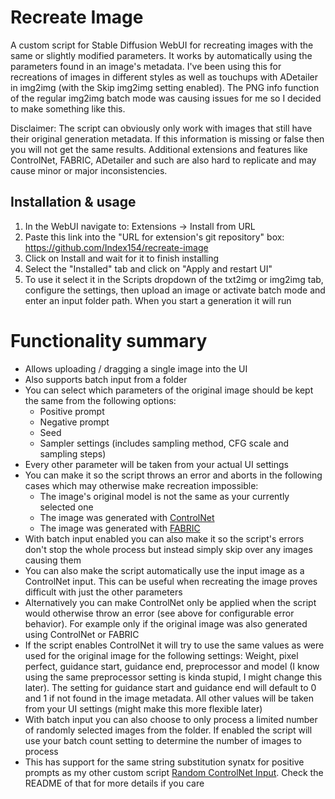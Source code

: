 # Recreate Image
A custom script for Stable Diffusion WebUI for recreating images with the same or slightly modified parameters. It works by automatically using the parameters found in an image's metadata. I've been using this for recreations of images in different styles as well as touchups with ADetailer in img2img (with the Skip img2img setting enabled). The PNG info function of the regular img2img batch mode was causing issues for me so I decided to make something like this.

Disclaimer: The script can obviously only work with images that still have their original generation metadata. If this information is missing or false then you will not get the same results. Additional extensions and features like ControlNet, FABRIC, ADetailer and such are also hard to replicate and may cause minor or major inconsistencies.

## Installation & usage
1. In the WebUI navigate to: Extensions -> Install from URL
2. Paste this link into the "URL for extension's git repository" box: https://github.com/Index154/recreate-image
3. Click on Install and wait for it to finish installing
4. Select the "Installed" tab and click on "Apply and restart UI"
5. To use it select it in the Scripts dropdown of the txt2img or img2img tab, configure the settings, then upload an image or activate batch mode and enter an input folder path. When you start a generation it will run

# Functionality summary
- Allows uploading / dragging a single image into the UI
- Also supports batch input from a folder
- You can select which parameters of the original image should be kept the same from the following options:
  - Positive prompt
  - Negative prompt
  - Seed
  - Sampler settings (includes sampling method, CFG scale and sampling steps)
- Every other parameter will be taken from your actual UI settings
- You can make it so the script throws an error and aborts in the following cases which may otherwise make recreation impossible:
  - The image's original model is not the same as your currently selected one
  - The image was generated with [ControlNet](https://github.com/Mikubill/sd-webui-controlnet)
  - The image was generated with [FABRIC](https://github.com/dvruette/sd-webui-fabric)
- With batch input enabled you can also make it so the script's errors don't stop the whole process but instead simply skip over any images causing them
- You can also make the script automatically use the input image as a ControlNet input. This can be useful when recreating the image proves difficult with just the other parameters
- Alternatively you can make ControlNet only be applied when the script would otherwise throw an error (see above for configurable error behavior). For example only if the original image was also generated using ControlNet or FABRIC
- If the script enables ControlNet it will try to use the same values as were used for the original image for the following settings: Weight, pixel perfect, guidance start, guidance end, preprocessor and model (I know using the same preprocessor setting is kinda stupid, I might change this later). The setting for guidance start and guidance end will default to 0 and 1 if not found in the image metadata. All other values will be taken from your UI settings (might make this more flexible later)
- With batch input you can also choose to only process a limited number of randomly selected images from the folder. If enabled the script will use your batch count setting to determine the number of images to process
- This has support for the same string substitution synatx for positive prompts as my other custom script [Random ControlNet Input](https://github.com/Index154/Random-ControlNet-Input). Check the README of that for more details if you care
